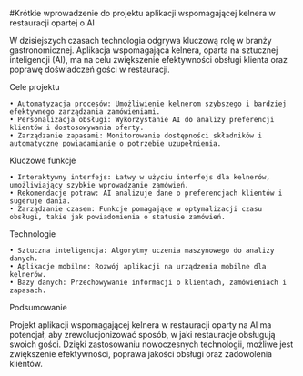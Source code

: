 #Krótkie wprowadzenie do projektu aplikacji wspomagającej kelnera w restauracji opartej o AI

W dzisiejszych czasach technologia odgrywa kluczową rolę w branży gastronomicznej. Aplikacja wspomagająca kelnera, oparta na sztucznej inteligencji (AI), ma na celu zwiększenie efektywności obsługi klienta oraz poprawę doświadczeń gości w restauracji.

Cele projektu


	• Automatyzacja procesów: Umożliwienie kelnerom szybszego i bardziej efektywnego zarządzania zamówieniami.
	• Personalizacja obsługi: Wykorzystanie AI do analizy preferencji klientów i dostosowywania oferty.
	• Zarządzanie zapasami: Monitorowanie dostępności składników i automatyczne powiadamianie o potrzebie uzupełnienia.

Kluczowe funkcje


	• Interaktywny interfejs: Łatwy w użyciu interfejs dla kelnerów, umożliwiający szybkie wprowadzanie zamówień.
	• Rekomendacje potraw: AI analizuje dane o preferencjach klientów i sugeruje dania.
	• Zarządzanie czasem: Funkcje pomagające w optymalizacji czasu obsługi, takie jak powiadomienia o statusie zamówień.

Technologie


	• Sztuczna inteligencja: Algorytmy uczenia maszynowego do analizy danych.
	• Aplikacje mobilne: Rozwój aplikacji na urządzenia mobilne dla kelnerów.
	• Bazy danych: Przechowywanie informacji o klientach, zamówieniach i zapasach.

Podsumowanie

Projekt aplikacji wspomagającej kelnera w restauracji oparty na AI ma potencjał, aby zrewolucjonizować sposób, w jaki restauracje obsługują swoich gości. Dzięki zastosowaniu nowoczesnych technologii, możliwe jest zwiększenie efektywności, poprawa jakości obsługi oraz zadowolenia klientów.

